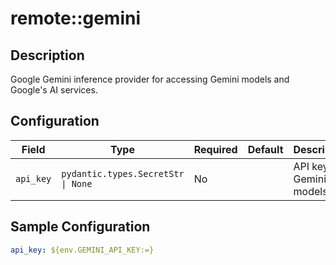 # remote::gemini

## Description

Google Gemini inference provider for accessing Gemini models and Google's AI services.

## Configuration

| Field | Type | Required | Default | Description |
|-------|------|----------|---------|-------------|
| `api_key` | `pydantic.types.SecretStr \| None` | No |  | API key for Gemini models |

## Sample Configuration

```yaml
api_key: ${env.GEMINI_API_KEY:=}

```

